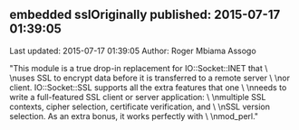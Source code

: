 ## embedded sslOriginally published: 2015-07-17 01:39:05 
Last updated: 2015-07-17 01:39:05 
Author: Roger Mbiama Assogo 
 
"This module is a true drop-in replacement for IO::Socket::INET that \\\nuses SSL to encrypt data before it is transferred to a remote server \\\nor client. IO::Socket::SSL supports all the extra features that one \\\nneeds to write a full-featured SSL client or server application: \\\nmultiple SSL contexts, cipher selection, certificate verification, and \\\nSSL version selection. As an extra bonus, it works perfectly with \\\nmod_perl."